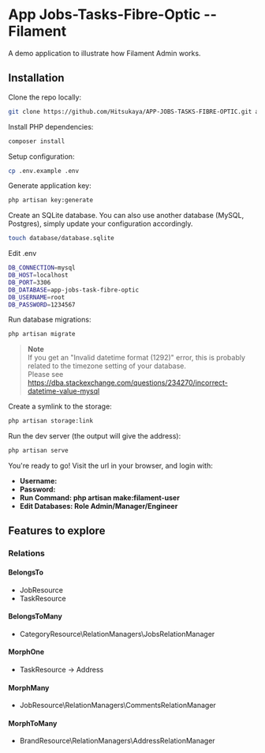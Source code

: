 # App Jobs-Tasks-Fibre-Optic -- Filament

A demo application to illustrate how Filament Admin works.

## Installation

Clone the repo locally:

```sh
git clone https://github.com/Hitsukaya/APP-JOBS-TASKS-FIBRE-OPTIC.git app-jobs-task-fibre-optic && cd app-jobs-task-fibre-optic
```

Install PHP dependencies:

```sh
composer install
```

Setup configuration:

```sh
cp .env.example .env
```

Generate application key:

```sh
php artisan key:generate
```

Create an SQLite database. You can also use another database (MySQL, Postgres), simply update your configuration accordingly.

```sh
touch database/database.sqlite
```
Edit .env

```sh
DB_CONNECTION=mysql
DB_HOST=localhost
DB_PORT=3306
DB_DATABASE=app-jobs-task-fibre-optic
DB_USERNAME=root
DB_PASSWORD=1234567
```

Run database migrations:

```sh
php artisan migrate
```

> **Note**  
> If you get an "Invalid datetime format (1292)" error, this is probably related to the timezone setting of your database.  
> Please see https://dba.stackexchange.com/questions/234270/incorrect-datetime-value-mysql


Create a symlink to the storage:

```sh
php artisan storage:link
```

Run the dev server (the output will give the address):

```sh
php artisan serve
```

You're ready to go! Visit the url in your browser, and login with:

-   **Username:** 
-   **Password:**
-   **Run Command: php artisan make:filament-user**
-   **Edit Databases: Role Admin/Manager/Engineer**

## Features to explore

### Relations

#### BelongsTo
- JobResource
- TaskResource

#### BelongsToMany
- CategoryResource\RelationManagers\JobsRelationManager

#### MorphOne
- TaskResource -> Address

#### MorphMany
- JobResource\RelationManagers\CommentsRelationManager

#### MorphToMany
- BrandResource\RelationManagers\AddressRelationManager
